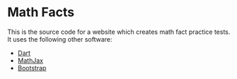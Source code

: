 Math Facts
==========

This is the source code for a website which creates math fact practice tests. It uses the following other software:

* [Dart](http://dartlang.org)
* [MathJax](http://mathjax.org)
* [Bootstrap](http://getbootstrap.org)
